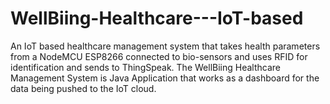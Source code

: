 # WellBiing-Healthcare---IoT-based
An IoT based healthcare management system that takes health parameters from a NodeMCU ESP8266 connected to bio-sensors and uses RFID for identification and sends to ThingSpeak. The WellBiing Healthcare Management System is Java Application that works as a dashboard for the data being pushed to the IoT cloud.
